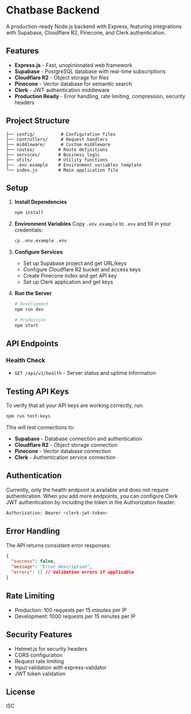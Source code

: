 # Chatbase Backend

A production-ready Node.js backend with Express, featuring integrations with Supabase, Cloudflare R2, Pinecone, and Clerk authentication.

## Features

- **Express.js** - Fast, unopinionated web framework
- **Supabase** - PostgreSQL database with real-time subscriptions
- **Cloudflare R2** - Object storage for files
- **Pinecone** - Vector database for semantic search
- **Clerk** - JWT authentication middleware
- **Production Ready** - Error handling, rate limiting, compression, security headers

## Project Structure

```
├── config/          # Configuration files
├── controllers/     # Request handlers
├── middleware/      # Custom middleware
├── routes/         # Route definitions
├── services/       # Business logic
├── utils/          # Utility functions
├── .env.example    # Environment variables template
└── index.js        # Main application file
```

## Setup

1. **Install Dependencies**
   ```bash
   npm install
   ```

2. **Environment Variables**
   Copy `.env.example` to `.env` and fill in your credentials:
   ```bash
   cp .env.example .env
   ```

3. **Configure Services**
   - Set up Supabase project and get URL/keys
   - Configure Cloudflare R2 bucket and access keys
   - Create Pinecone index and get API key
   - Set up Clerk application and get keys

4. **Run the Server**
   ```bash
   # Development
   npm run dev
   
   # Production
   npm start
   ```

## API Endpoints

### Health Check
- `GET /api/v1/health` - Server status and uptime information

## Testing API Keys

To verify that all your API keys are working correctly, run:

```bash
npm run test-keys
```

This will test connections to:
- **Supabase** - Database connection and authentication
- **Cloudflare R2** - Object storage connection
- **Pinecone** - Vector database connection
- **Clerk** - Authentication service connection

## Authentication

Currently, only the health endpoint is available and does not require authentication. When you add more endpoints, you can configure Clerk JWT authentication by including the token in the Authorization header:

```bash
Authorization: Bearer <clerk-jwt-token>
```

## Error Handling

The API returns consistent error responses:

```json
{
  "success": false,
  "message": "Error description",
  "errors": [] // Validation errors if applicable
}
```

## Rate Limiting

- Production: 100 requests per 15 minutes per IP
- Development: 1000 requests per 15 minutes per IP

## Security Features

- Helmet.js for security headers
- CORS configuration
- Request rate limiting
- Input validation with express-validator
- JWT token validation



## License

ISC